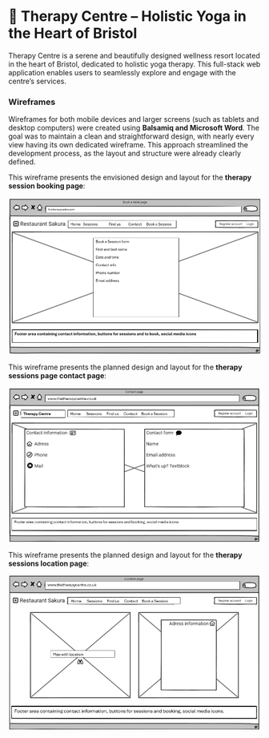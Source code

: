 # 🌿 Therapy Centre – Holistic Yoga in the Heart of Bristol

Therapy Centre is a serene and beautifully designed wellness resort located in the heart of Bristol, dedicated to holistic yoga therapy. This full-stack web application enables users to seamlessly explore and engage with the centre’s services.

### Wireframes

Wireframes for both mobile devices and larger screens (such as tablets and desktop computers) were created using **Balsamiq and Microsoft Word**. The goal was to maintain a clean and straightforward design, with nearly every view having its own dedicated wireframe. This approach streamlined the development process, as the layout and structure were already clearly defined.


This wireframe presents the envisioned design and layout for the **therapy session booking page**:

![printscreen](/static/wireframes/book_a_session_page.png)

This wireframe presents the planned design and layout for the **therapy sessions page contact page**:

![printscreen](/static/wireframes/wireframe_contact_page.png)

This wireframe presents the planned design and layout for the **therapy sessions location page**:

![printscreen](/static/wireframes/location_page.png)